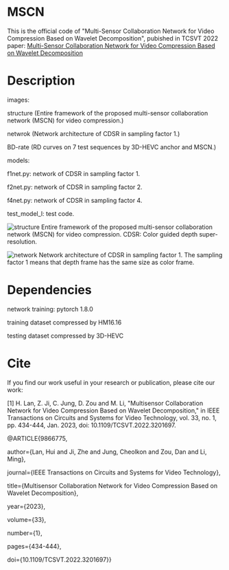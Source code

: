 # MSCN

This is the official code of "Multi-Sensor Collaboration Network for Video Compression Based on Wavelet Decomposition", pubished in TCSVT 2022
paper: [Multi-Sensor Collaboration Network for Video Compression Based on Wavelet Decomposition](https://ieeexplore.ieee.org/document/9866775)

# Description

images: 

structure (Entire framework of the proposed multi-sensor collaboration network (MSCN) for video compression.)

netwrok (Network architecture of CDSR in sampling factor 1.)     

BD-rate (RD curves on 7 test sequences by 3D-HEVC anchor and MSCN.)

models:

f1net.py: network of CDSR in sampling factor 1.

f2net.py: network of CDSR in sampling factor 2.

f4net.py: network of CDSR in sampling factor 4.

test_model_l: test code.

![structure](https://user-images.githubusercontent.com/55533905/226543568-f8f0dfc5-839b-4e56-abc6-1ba1b711dfd3.png)
Entire framework of the proposed multi-sensor collaboration network (MSCN) for video compression. CDSR: Color guided depth super-resolution.

![network](https://user-images.githubusercontent.com/55533905/226543635-d3e3a8ad-c706-424e-9506-2662719ef2f6.png)
 Network architecture of CDSR in sampling factor 1. The sampling factor 1 means that depth frame has the same size as color frame.
 
# Dependencies

network training: pytorch 1.8.0

training dataset compressed by HM16.16

testing dataset compressed by 3D-HEVC

# Cite

If you find our work useful in your research or publication, please cite our work:

[1] H. Lan, Z. Ji, C. Jung, D. Zou and M. Li, "Multisensor Collaboration Network for Video Compression Based on Wavelet Decomposition," in IEEE Transactions on Circuits and Systems for Video Technology, vol. 33, no. 1, pp. 434-444, Jan. 2023, doi: 10.1109/TCSVT.2022.3201697.


@ARTICLE{9866775,

  author={Lan, Hui and Ji, Zhe and Jung, Cheolkon and Zou, Dan and Li, Ming},
  
  journal={IEEE Transactions on Circuits and Systems for Video Technology}, 
  
  title={Multisensor Collaboration Network for Video Compression Based on Wavelet Decomposition}, 
  
  year={2023},
  
  volume={33},
  
  number={1},
  
  pages={434-444},
  
  doi={10.1109/TCSVT.2022.3201697}}
